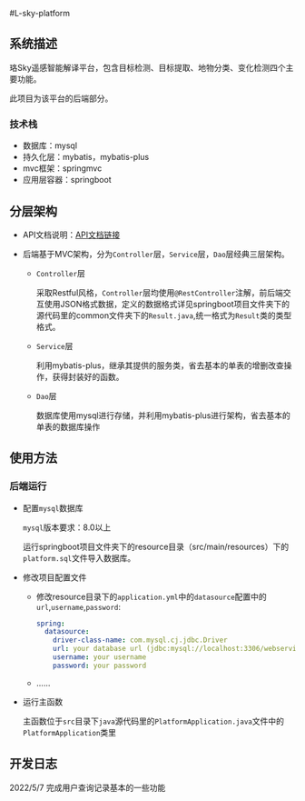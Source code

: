 #L-sky-platform

## 系统描述

珞Sky遥感智能解译平台，包含目标检测、目标提取、地物分类、变化检测四个主要功能。

此项目为该平台的后端部分。

### 技术栈

- 数据库：mysql
- 持久化层：mybatis，mybatis-plus
- mvc框架：springmvc
- 应用层容器：springboot

## 分层架构
- API文档说明：[API文档链接](https://www.apifox.cn/apidoc/shared-d515d3eb-29cf-49a5-b604-dab28962306b/api-19186503)

- 后端基于MVC架构，分为`Controller`层，`Service`层，`Dao`层经典三层架构。

    - `Controller`层

        采取Restful风格，`Controller`层均使用`@RestController`注解，前后端交互使用JSON格式数据，定义的数据格式详见springboot项目文件夹下的源代码里的common文件夹下的`Result.java`,统一格式为`Result`类的类型格式。

    - `Service`层

        利用mybatis-plus，继承其提供的服务类，省去基本的单表的增删改查操作，获得封装好的函数。

    - `Dao`层

        数据库使用mysql进行存储，并利用mybatis-plus进行架构，省去基本的单表的数据库操作



## 使用方法

### 后端运行

- 配置`mysql`数据库

    `mysql`版本要求：8.0以上

    运行springboot项目文件夹下的resource目录（src/main/resources）下的`platform.sql`文件导入数据库。

- 修改项目配置文件

    - 修改resource目录下的`application.yml`中的`datasource`配置中的`url`,`username`,`password`:

        ```yml
        spring:
          datasource:
            driver-class-name: com.mysql.cj.jdbc.Driver
            url: your database url (jdbc:mysql://localhost:3306/webservice?useUnicode=true&characterEncoding=utf-8&useSSL=true&serverTimezone=UTC)
            username: your username
            password: your password
        ```

    - ……

- 运行主函数

    主函数位于`src`目录下`java`源代码里的`PlatformApplication.java`文件中的`PlatformApplication`类里

## 开发日志

2022/5/7 完成用户查询记录基本的一些功能